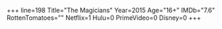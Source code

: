 +++
line=198
Title="The Magicians"
Year=2015
Age="16+"
IMDb="7.6"
RottenTomatoes=""
Netflix=1
Hulu=0
PrimeVideo=0
Disney=0
+++

